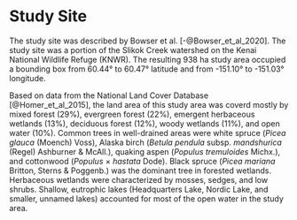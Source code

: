 
# Study Site

The study site was described by Bowser et al. [-@Bowser_et_al_2020]. The study site was a portion of the Slikok Creek watershed on the Kenai National Wildlife Refuge (KNWR). The resulting 938 ha study area occupied a bounding box from 60.44° to 60.47° latitude and from -151.10° to -151.03° longitude.

Based on data from the National Land Cover Database [@Homer_et_al_2015], the land area of this study area was coverd mostly by mixed forest (29%), evergreen forest (22%), emergent herbaceous wetlands (13%), deciduous forest (12%), woody wetlands (11%), and open water (10%). Common trees in well-drained areas were white spruce (*Picea glauca* (Moench) Voss), Alaska birch (*Betula pendula* subsp. *mandshurica* (Regel) Ashburner & McAll.), quaking aspen (*Populus tremuloides* Michx.), and cottonwood (*Populus* × *hastata* Dode). Black spruce (*Picea mariana* Britton, Sterns & Poggenb.) was the dominant tree in forested wetlands. Herbaceous wetlands were characterized by mosses, sedges, and low shrubs. Shallow, eutrophic lakes (Headquarters Lake, Nordic Lake, and smaller, unnamed lakes) accounted for most of the open water in the study area.


